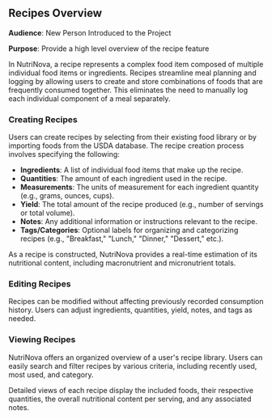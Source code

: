 ## **Recipes Overview**

**Audience**: New Person Introduced to the Project

**Purpose**: Provide a high level overview of the recipe feature

In NutriNova, a recipe represents a complex food item composed of multiple individual food items or ingredients. Recipes streamline meal planning and logging by allowing users to create and store combinations of foods that are frequently consumed together. This eliminates the need to manually log each individual component of a meal separately.


### **Creating Recipes**

Users can create recipes by selecting from their existing food library or by importing foods from the USDA database. The recipe creation process involves specifying the following:



* **Ingredients**: A list of individual food items that make up the recipe.
* **Quantities**: The amount of each ingredient used in the recipe.
* **Measurements**: The units of measurement for each ingredient quantity (e.g., grams, ounces, cups).
* **Yield**: The total amount of the recipe produced (e.g., number of servings or total volume).
* **Notes**: Any additional information or instructions relevant to the recipe.
* **Tags/Categories**: Optional labels for organizing and categorizing recipes (e.g., "Breakfast," "Lunch," "Dinner," "Dessert," etc.).

As a recipe is constructed, NutriNova provides a real-time estimation of its nutritional content, including macronutrient and micronutrient totals.


### **Editing Recipes**

Recipes can be modified without affecting previously recorded consumption history. Users can adjust ingredients, quantities, yield, notes, and tags as needed.


### **Viewing Recipes**

NutriNova offers an organized overview of a user's recipe library. Users can easily search and filter recipes by various criteria, including recently used, most used, and category.

Detailed views of each recipe display the included foods, their respective quantities, the overall nutritional content per serving, and any associated notes.
